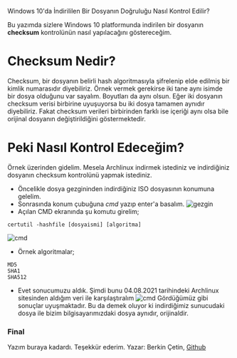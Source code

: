 Windows 10'da İndirililen Bir Dosyanın Doğruluğu Nasıl Kontrol Edilir?

Bu yazımda sizlere Windows 10 platformunda indirilen bir dosyanın **checksum** kontrolünün nasıl yapılacağını göstereceğim.

# Checksum Nedir?
Checksum, bir dosyanın belirli hash algoritmasıyla şifrelenip elde edilmiş bir kimlik numarasıdır diyebiliriz. Örnek vermek gerekirse iki tane aynı isimde bir dosya olduğunu var sayalım. Boyutları da aynı olsun. Eğer iki dosyanın checksum verisi birbirine uyuşuyorsa bu iki dosya tamamen aynıdır diyebiliriz. Fakat checksum verileri birbirinden farklı ise içeriği aynı olsa bile orijinal dosyanın değiştirildiğini göstermektedir.

# Peki Nasıl Kontrol Edeceğim?
Örnek üzerinden gidelim. Mesela Archlinux indirmek istediniz ve indirdiğiniz dosyanın checksum kontrolünü yapmak istediniz.

- Öncelikle dosya gezgininden indirdiğiniz ISO dosyasının konumuna gelelim.
- Sonrasında konum çubuğuna *cmd* yazıp enter'a basalım.
![gezgin](https://i.ibb.co/7RJ7TjT/exp.png)
- Açılan CMD ekranında şu komutu girelim;
```
certutil -hashfile [dosyaismi] [algoritma]
```
![cmd](https://i.ibb.co/tLM3v7j/cmd.png)
- Örnek algoritmalar;
```
MD5
SHA1
SHA512
```
- Evet sonucumuzu aldık. Şimdi bunu 04.08.2021 tarihindeki Archlinux sitesinden aldığım veri ile karşılaştıralım
![cmd](https://i.ibb.co/z5gy8Q2/Screenshot-2021-08-04-at-18-31-21-Arch-Linux-Downloads.png)
Gördüğümüz gibi sonuçlar uyuşmaktadır. Bu da demek oluyor ki indirdiğimiz sunucudaki dosya ile bizim bilgisayarımızdaki dosya aynıdır, orijinaldir.

### Final
Yazım buraya kadardı. Teşekkür ederim.
Yazar: Berkin Çetin, [Github](https://github.com/darkao)
